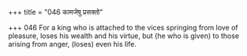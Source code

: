 +++
title = "046 कामजेषु प्रसक्तो"

+++
046	For a king who is attached to the vices springing from love of pleasure, loses his wealth and his virtue, but (he who is given) to those arising from anger, (loses) even his life.